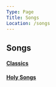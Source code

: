```yaml
---
Type: Page
Title: Songs
Location: /songs
---
```


## Songs
#### [Classics](/songs/classics)
#### [Holy Songs](/songs/holy-songs)
